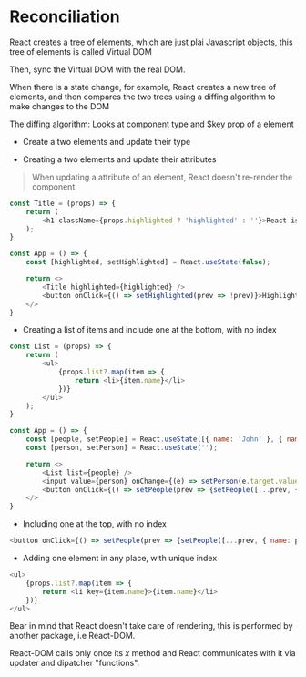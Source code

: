 # Reconciliation

React creates a tree of elements, which are just plai Javascript objects, this tree
of elements is called Virtual DOM

Then, sync the Virtual DOM with the real DOM.

When there is a state change, for example, React creates a new tree of elements, and then compares
the two trees using a diffing algorithm to make changes to the DOM

The diffing algorithm:
Looks at component type and $key prop of a element

- Create a two elements and update their type

- Creating a two elements and update their attributes

> When updating a attribute of an element, React doesn't re-render the component

````Javascript
const Title = (props) => {
    return (
        <h1 className={props.highlighted ? 'highlighted' : ''}>React is awesome</h1>
    );
}

const App = () => {
    const [highlighted, setHighlighted] = React.useState(false);

    return <>
        <Title highlighted={highlighted} />
        <button onClick={() => setHighlighted(prev => !prev)}>Highlight Title</button>
    </>
}
````

- Creating a list of items and include one at the bottom, with no index
````Javascript
const List = (props) => {
    return (
        <ul>
            {props.list?.map(item => {
                return <li>{item.name}</li>
            })}
        </ul>
    );
}

const App = () => {
    const [people, setPeople] = React.useState([{ name: 'John' }, { name: 'Janesse' }]);
    const [person, setPerson] = React.useState('');

    return <>
        <List list={people} />
        <input value={person} onChange={(e) => setPerson(e.target.value)}/>
        <button onClick={() => setPeople(prev => {setPeople([...prev, { name: person }])})}>Add more</button>
    </>
}
````

- Including one at the top, with no index
````Javascript
<button onClick={() => setPeople(prev => {setPeople([...prev, { name: person }])})}>Add more</button>
````
- Adding one element in any place, with unique index
````Javascript
<ul>
    {props.list?.map(item => {
        return <li key={item.name}>{item.name}</li>
    })}
</ul>
````

Bear in mind that React doesn't take care of rendering, this is performed by another package, i.e React-DOM.

React-DOM calls only once its *x* method and React communicates with it via updater and dipatcher "functions".
